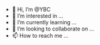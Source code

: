 - 👋 Hi, I’m @YBC
- 👀 I’m interested in ...
- 🌱 I’m currently learning ...
- 💞️ I’m looking to collaborate on ...
- 📫 How to reach me ...

<!---
YBC/YBC is a ✨ special ✨ repository because its `README.md` (this file) appears on your GitHub profile.
You can click the Preview link to take a look at your changes.
--->
